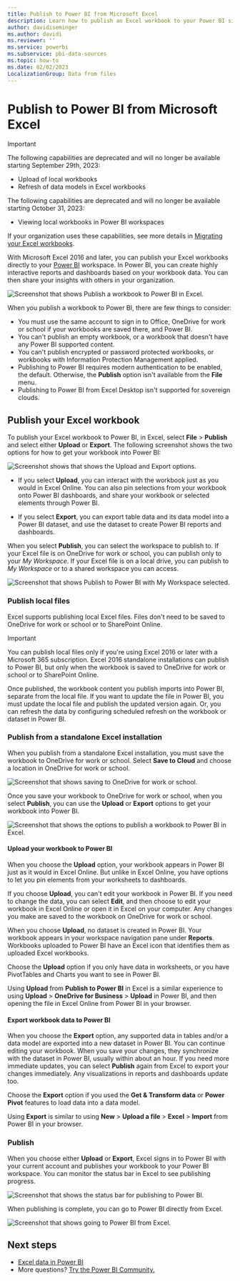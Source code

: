```yaml
---
title: Publish to Power BI from Microsoft Excel
description: Learn how to publish an Excel workbook to your Power BI site.
author: davidiseminger
ms.author: davidi
ms.reviewer: ''
ms.service: powerbi
ms.subservice: pbi-data-sources
ms.topic: how-to
ms.date: 02/02/2023
LocalizationGroup: Data from files
---
```

# Publish to Power BI from Microsoft Excel
> [!IMPORTANT]
> The following capabilities are deprecated and will no longer be available starting September 29th, 2023:
> - Upload of local workbooks
> - Refresh of data models in Excel workbooks
>
> The following capabilities are deprecated and will no longer be available starting October 31, 2023:
> - Viewing local workbooks in Power BI workspaces
>
> If your organization uses these capabilities, see more details in [Migrating your Excel workbooks](service-excel-workbook-files#Migrating-your-Excel-workbooks).  

With Microsoft Excel 2016 and later, you can publish your Excel workbooks directly to your [Power BI](https://powerbi.microsoft.com) workspace. In Power BI, you can create highly interactive reports and dashboards based on your workbook data. You can then share your insights with others in your organization.

![Screenshot that shows Publish a workbook to Power BI in Excel.](media/service-publish-from-excel/power-bi-upload-export-2.png)

When you publish a workbook to Power BI, there are few things to consider:

* You must use the same account to sign in to Office, OneDrive for work or school if your workbooks are saved there, and Power BI.
* You can't publish an empty workbook, or a workbook that doesn't have any Power BI supported content.
* You can't publish encrypted or password protected workbooks, or workbooks with Information Protection Management applied.
* Publishing to Power BI requires modern authentication to be enabled, the default. Otherwise, the **Publish** option isn't available from the **File** menu.
* Publishing to Power BI from Excel Desktop isn't supported for sovereign clouds.

## Publish your Excel workbook

To publish your Excel workbook to Power BI, in Excel, select **File** > **Publish** and select either **Upload** or **Export**. The following screenshot shows the two options for how to get your workbook into Power BI:

![Screenshot shows that shows the Upload and Export options.](media/service-publish-from-excel/power-bi-upload-export-3.png)

- If you select **Upload**, you can interact with the workbook just as you would in Excel Online. You can also pin selections from your workbook onto Power BI dashboards, and share your workbook or selected elements through Power BI.

- If you select **Export**, you can export table data and its data model into a Power BI dataset, and use the dataset to create Power BI reports and dashboards.

When you select **Publish**, you can select the workspace to publish to. If your Excel file is on OneDrive for work or school, you can publish only to your *My Workspace*. If your Excel file is on a local drive, you can publish to *My Workspace* or to a shared workspace you can access.

![Screenshot that shows Publish to Power BI with My Workspace selected.](media/service-publish-from-excel/power-bi-choose-workspace.png)

### Publish local files

Excel supports publishing local Excel files. Files don't need to be saved to OneDrive for work or school or to SharePoint Online.

> [!IMPORTANT]
> You can publish local files only if you're using Excel 2016 or later with a Microsoft 365 subscription. Excel 2016 standalone installations can publish to Power BI, but only when the workbook is saved to OneDrive for work or school or to SharePoint Online.

Once published, the workbook content you publish imports into Power BI, separate from the local file. If you want to update the file in Power BI, you must update the local file and publish the updated version again. Or, you can refresh the data by configuring scheduled refresh on the workbook or dataset in Power BI.

### Publish from a standalone Excel installation

When you publish from a standalone Excel installation, you must save the workbook to OneDrive for work or school. Select **Save to Cloud** and choose a location in OneDrive for work or school.

![Screenshot that shows saving to OneDrive for work or school.](media/service-publish-from-excel/power-bi-save-onedrive-2.png)

Once you save your workbook to OneDrive for work or school, when you select **Publish**, you can use the **Upload** or **Export** options to get your workbook into Power BI.

![Screenshot that shows the options to publish a workbook to Power BI in Excel.](media/service-publish-from-excel/power-bi-upload-export-2.png)

#### Upload your workbook to Power BI

When you choose the **Upload** option, your workbook appears in Power BI just as it would in Excel Online. But unlike in Excel Online, you have options to let you pin elements from your worksheets to dashboards.

If you choose **Upload**, you can't edit your workbook in Power BI. If you need to change the data, you can select **Edit**, and then choose to edit your workbook in Excel Online or open it in Excel on your computer. Any changes you make are saved to the workbook on OneDrive for work or school.

When you choose **Upload**, no dataset is created in Power BI. Your workbook appears in your workspace navigation pane under **Reports**. Workbooks uploaded to Power BI have an Excel icon that identifies them as uploaded Excel workbooks.

Choose the **Upload** option if you only have data in worksheets, or you have PivotTables and Charts you want to see in Power BI.

Using **Upload** from **Publish to Power BI** in Excel is a similar experience to using **Upload** > **OneDrive for Business** > **Upload** in Power BI, and then opening the file in Excel Online from Power BI in your browser.

#### Export workbook data to Power BI

When you choose the **Export** option, any supported data in tables and/or a data model are exported into a new dataset in Power BI. You can continue editing your workbook. When you save your changes, they synchronize with the dataset in Power BI, usually within about an hour. If you need more immediate updates, you can select **Publish** again from Excel to export your changes immediately. Any visualizations in reports and dashboards update too.

Choose the **Export** option if you used the **Get & Transform data** or **Power Pivot** features to load data into a data model.

Using **Export** is similar to using **New** > **Upload a file** > **Excel** > **Import** from Power BI in your browser.

### Publish

When you choose either **Upload** or **Export**, Excel signs in to Power BI with your current account and publishes your workbook to your Power BI workspace. You can monitor the status bar in Excel to see publishing progress.

![Screenshot that shows the status bar for publishing to Power BI.](media/service-publish-from-excel/power-bi-publishing-status.png)

When publishing is complete, you can go to Power BI directly from Excel.

![Screenshot that shows going to Power BI from Excel.](media/service-publish-from-excel/power-bi-publish.png)

## Next steps

- [Excel data in Power BI](service-excel-workbook-files.md)  
- More questions? [Try the Power BI Community.](https://community.powerbi.com/)

